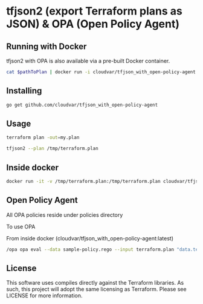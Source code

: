 tfjson2 (export Terraform plans as JSON) & OPA (Open Policy Agent)
==========

Running with Docker
-------------------

tfjson2 with OPA is also available via a pre-built Docker container.

```bash
cat $pathToPlan | docker run -i cloudvar/tfjson_with_open-policy-agent:latest --stdin
```


Installing
----------

```bash
go get github.com/cloudvar/tfjson_with_open-policy-agent
```
 
 
Usage
-----

```bash
terraform plan -out=my.plan
```

```bash
tfjson2 --plan /tmp/terraform.plan
```

Inside docker
-----

```bash
docker run -it -v /tmp/terraform.plan:/tmp/terraform.plan cloudvar/tfjson_with_open-policy-agent:latest --plan /tmp/terraform.plan
```

Open Policy Agent
-----

All OPA policies reside under policies directory

To use OPA

From inside docker (cloudvar/tfjson_with_open-policy-agent:latest)

```bash
/opa opa eval --data sample-policy.rego --input terraform.plan "data.terraform.analysis.authz"
```


License
-------

This software uses compiles directly against the Terraform libraries. As such, this project will adopt the same licensing
as Terraform. Please see LICENSE for more information.
